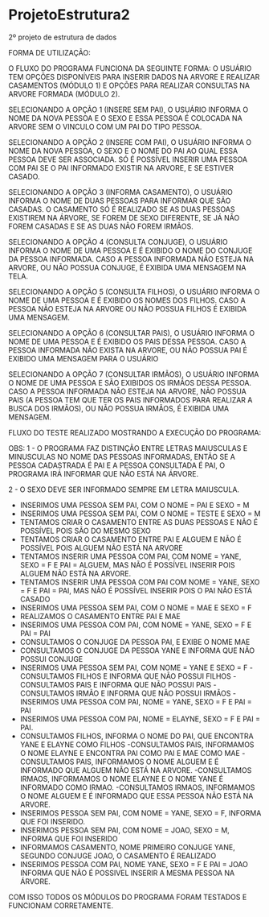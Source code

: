 ProjetoEstrutura2
=================

2º projeto de estrutura de dados

FORMA DE UTILIZAÇÃO:

O FLUXO DO PROGRAMA FUNCIONA DA SEGUINTE FORMA: O USUÁRIO TEM OPÇÕES DISPONÍVEIS PARA INSERIR DADOS NA ARVORE E REALIZAR CASAMENTOS (MÓDULO 1) E OPÇÕES PARA REALIZAR CONSULTAS NA ARVORE FORMADA (MÓDULO 2).

SELECIONANDO A OPÇÃO 1 (INSERE SEM PAI), O USUÁRIO INFORMA O NOME DA NOVA PESSOA E O SEXO E ESSA PESSOA É COLOCADA NA ARVORE SEM O VINCULO COM UM PAI DO TIPO PESSOA.

SELECIONANDO A OPÇÃO 2 (INSERE COM PAI), O USUÁRIO INFORMA O NOME DA NOVA PESSOA, O SEXO E O NOME DO PAI AO QUAL ESSA PESSOA DEVE SER ASSOCIADA. SÓ É POSSÍVEL INSERIR UMA PESSOA COM PAI SE O PAI INFORMADO EXISTIR NA ARVORE, E SE ESTIVER CASADO.

SELECIONANDO A OPÇÃO 3 (INFORMA CASAMENTO), O USUÁRIO INFORMA O NOME DE DUAS PESSOAS PARA INFORMAR QUE SÃO CASADAS.
O CASAMENTO SÓ É REALIZADO SE AS DUAS PESSOAS EXISTIREM NA ÁRVORE, SE FOREM DE SEXO DIFERENTE, SE JÁ NÃO FOREM CASADAS E SE AS DUAS NÃO FOREM IRMÃOS.

SELECIONANDO A OPÇÃO 4 (CONSULTA CONJUGE), O USUÁRIO INFORMA O NOME DE UMA PESSOA E É EXIBIDO O NOME DO CONJUGE DA PESSOA INFORMADA. CASO A PESSOA INFORMADA NÃO ESTEJA NA ARVORE, OU NÃO POSSUA CONJUGE, É EXIBIDA UMA MENSAGEM NA TELA.

SELECIONANDO A OPÇÃO 5 (CONSULTA FILHOS), O USUÁRIO INFORMA O NOME DE UMA PESSOA E É EXIBIDO OS NOMES DOS FILHOS.
CASO A PESSOA NÃO ESTEJA NA ARVORE OU NÃO POSSUA FILHOS É EXIBIDA UMA MENSAGEM.

SELECIONANDO A OPÇÃO 6 (CONSULTAR PAIS), O USUÁRIO INFORMA O NOME DE UMA PESSOA E É EXIBIDO OS PAIS DESSA PESSOA. CASO A PESSOA INFORMADA NÃO EXISTA NA ARVORE, OU NÃO POSSUA PAI É EXIBIDO UMA MENSAGEM PARA O USUÁRIO

SELECIONANDO A OPÇÃO 7 (CONSULTAR IRMÃOS), O USUÁRIO INFORMA O NOME DE UMA PESSOA E SÃO EXIBIDOS OS IRMÃOS DESSA PESSOA. CASO A PESSOA INFORMADA NÃO ESTEJA NA ARVORE, NÃO POSSUA PAIS (A PESSOA TEM QUE TER OS PAIS INFORMADOS PARA REALIZAR A BUSCA DOS IRMÃOS), OU NÃO POSSUA IRMÃOS, É EXIBIDA UMA MENSAGEM.


FLUXO DO TESTE REALIZADO MOSTRANDO A EXECUÇÃO DO PROGRAMA:

OBS: 
1 - O PROGRAMA FAZ DISTINÇÃO ENTRE LETRAS MAIUSCULAS E MINUSCULAS NO NOME DAS PESSOAS INFORMADAS, ENTÃO SE A PESSOA CADASTRADA É PAI E A PESSOA CONSULTADA É PAI, O PROGRAMA IRÁ INFORMAR QUE NÃO ESTÁ NA ÁRVORE.

2 - O SEXO DEVE SER INFORMADO SEMPRE EM LETRA MAIUSCULA.

 - INSERIMOS UMA PESSOA SEM PAI, COM O NOME = PAI  E SEXO = M
 - INSERIMOS UMA PESSOA SEM PAI, COM O NOME = TESTE E SEXO = M
 - TENTAMOS CRIAR O CASAMENTO ENTRE AS DUAS PESSOAS E NÃO É POSSÍVEL POIS SÃO DO MESMO SEXO
 - TENTAMOS CRIAR O CASAMENTO ENTRE PAI E ALGUEM E NÃO É POSSÍVEL POIS ALGUEM NÃO ESTÁ NA ARVORE
 - TENTAMOS INSERIR UMA PESSOA COM PAI, COM NOME = YANE, SEXO = F E PAI = ALGUEM, MAS NÃO É POSSÍVEL INSERIR POIS ALGUEM NÃO ESTÁ NA ARVORE.
 - TENTAMOS INSERIR UMA PESSOA COM PAI COM NOME = YANE, SEXO = F E PAI = PAI, MAS NÃO É POSSÍVEL INSERIR POIS O PAI NÃO ESTÁ CASADO
 - INSERIMOS UMA PESSOA SEM PAI, COM O NOME = MAE E SEXO = F
 - REALIZAMOS O CASAMENTO ENTRE PAI E MAE
 - INSERIMOS UMA PESSOA COM PAI, COM NOME = YANE, SEXO = F E PAI = PAI
- CONSULTAMOS O CONJUGE DA PESSOA PAI, E EXIBE O NOME MAE
- CONSULTAMOS O CONJUGE DA PESSOA YANE E INFORMA QUE NÃO POSSUI CONJUGE
- INSERIMOS UMA PESSOA SEM PAI, COM NOME = YANE E SEXO = F
-CONSULTAMOS FILHOS E INFORMA QUE NÃO POSSUI FILHOS
-CONSULTAMOS PAIS E INFORMA QUE NÃO POSSUI PAIS
-CONSULTAMOS IRMÃO E INFORMA QUE NÃO POSSUI IRMÃOS
-INSERIMOS UMA PESSOA COM PAI, NOME = YANE, SEXO = F E PAI = PAI
- INSERIMOS UMA PESSOA COM PAI, NOME = ELAYNE, SEXO = F E PAI = PAI.
- CONSULTAMOS FILHOS, INFORMA O NOME DO PAI, QUE ENCONTRA YANE E ELAYNE COMO FILHOS
-CONSULTAMOS PAIS, INFORMAMOS O NOME ELAYNE E ENCONTRA PAI COMO PAI E MAE COMO MAE
-CONSULTAMOS PAIS, INFORMAMOS O NOME ALGUEM E É INFORMADO QUE ALGUEM NÃO ESTÁ NA ARVORE.
-CONSULTAMOS IRMAOS, INFORMAMOS O NOME ELAYNE E O NOME YANE É INFORMADO COMO IRMAO.
-CONSULTAMOS IRMAOS, INFORMAMOS O NOME ALGUEM E É INFORMADO QUE ESSA PESSOA NÃO ESTÁ NA ARVORE.
- INSERIMOS PESSOA SEM PAI, COM NOME = YANE, SEXO = F, INFORMA QUE FOI INSERIDO.
- INSERIMOS PESSOA SEM PAI, COM NOME = JOAO, SEXO = M, INFORMA QUE FOI INSERIDO
- INFORMAMOS CASAMENTO, NOME PRIMEIRO CONJUGE YANE, SEGUNDO CONJUGE JOAO, O CASAMENTO É REALIZADO
- INSERIMOS PESSOA COM PAI, NOME YANE, SEXO = F E PAI = JOAO INFORMA QUE NÃO É POSSIVEL INSERIR A MESMA PESSOA NA ÁRVORE.


COM ISSO TODOS OS MÓDULOS DO PROGRAMA FORAM TESTADOS E FUNCIONAM CORRETAMENTE.


